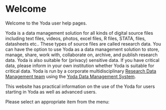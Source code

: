 # Welcome
Welcome to the Yoda user help pages. 

Yoda is a data management solution for all kinds of digital source files including text 
files, videos, photos, excel files, R files, STATA, files, datasheets etc.. These types 
of source files are called research data. You can have the option to use Yoda as a data 
management solution to store, manage, share, work with, collaborate on, archive, and publish 
research data. Yoda is also suitable for (privacy) sensitive data. If you have critical data,
please inform in your own institution whether Yoda is suitable for critical data. 
Yoda is run by a corporate multidisciplinary 
[Research Data Management team](https://uu.nl/rdm)
using the [Yoda Data Management System](https://github.com/search?q=topic:yoda+org:UtrechtUniversity).

This website has practical information on the use of the Yoda for users starting in Yoda as well as advanced users.

Please select an appropriate item from the menu:
